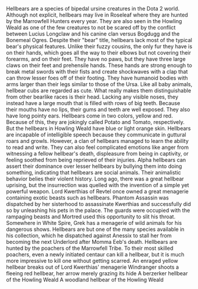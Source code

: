 





Hellbears are a species of bipedal ursine creatures in the Dota 2 world.
Although not explicit, hellbears may live in Roseleaf where they are hunted by the Marrowfell Hunters every year. They are also seen in the Howling Weald as one of the few creatures to not be scared off by the conflict between Lucius Longclaw and his canine clan versus Bogdugg and the Bonemeal Ogres.
Despite their "bear" title, hellbears lack most of the typical bear's physical features. Unlike their fuzzy cousins, the only fur they have is on their hands, which goes all the way to their elbows but not covering their forearms, and on their feet. They have no paws, but they have three large claws on their feet and prehensile hands. These hands are strong enough to break metal swords with their fists and create shockwaves with a clap that can throw lesser foes off of their footing. They have humanoid bodies with arms larger than their legs similar to those of the Ursa. Like all baby animals, hellbear cubs are regarded as cute.
What really makes them distinguishable from other bearlike races is their head. Lacking any visible noses, they instead have a large mouth that is filled with rows of big teeth. Because their mouths have no lips, their gums and teeth are well exposed. They also have long pointy ears.
Hellbears come in two colors, yellow and red. Because of this, they are jokingly called Potato and Tomato, respectively. But the hellbears in Howling Weald have blue or light orange skin.
Hellbears are incapable of intelligible speech because they communicate in guttural roars and growls. However, a clan of hellbears managed to learn the ability to read and write. They can also feel complicated emotions like anger from witnessing a fellow hellbear's death, displeasure from being in captivity, or feeling soothed from being reprieved of their injuries.
Alpha hellbears can assert their dominance over lesser hellbears by bullying them into doing something, indicating that hellbears are social animals.
Their animalistic behavior belies their violent history. Long ago, there was a great hellbear uprising, but the insurrection was quelled with the invention of a simple yet powerful weapon.
Lord Kwerthias of Revtel once owned a great menagerie containing exotic beasts such as hellbears.  Phantom Assassin was dispatched by her sisterhood to assassinate Kwerthias and successfully did so by unleashing his pets in the palace. The guards were occupied with the rampaging beasts and Mortred used this opportunity to slit his throat.
Somewhere in White Spire, Grek has a menagerie of wild animals for his dangerous shows. Hellbears are but one of the many species available in his collection, which he dispatched against Anessix to stall her from becoming the next Underlord after Momma Eeb's death.
Hellbears are hunted by the poachers of the Marrowfell Tribe. To their most skilled poachers, even a newly initiated centaur can kill a hellbear, but it is much more impressive to kill one without getting scarred.
An enraged yellow hellbear breaks out of Lord Kwerthias' menagerie
Windranger shoots a fleeing red hellbear, her arrow merely grazing its hide
A berzerker hellbear of the Howling Weald
A woodland hellbear of the Howling Weald
